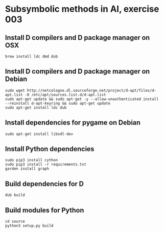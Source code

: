 # Subsymbolic methods in AI, exercise 003

## Install D compilers and D package manager on OSX

    brew install ldc dmd dub

## Install D compilers and D package manager on Debian

    sudo wget http://netcologne.dl.sourceforge.net/project/d-apt/files/d-apt.list -O /etc/apt/sources.list.d/d-apt.list
    sudo apt-get update && sudo apt-get -y --allow-unauthenticated install --reinstall d-apt-keyring && sudo apt-get update
    sudo apt-get install ldc dub

## Install dependencies for pygame on Debian

    sudo apt-get install libsdl-dev

## Install Python dependencies

    sudo pip3 install cython
    sudo pip3 install -r requirements.txt
    garden install graph

## Build dependencies for D

    dub build

## Build modules for Python

    cd source
    python3 setup.py build
